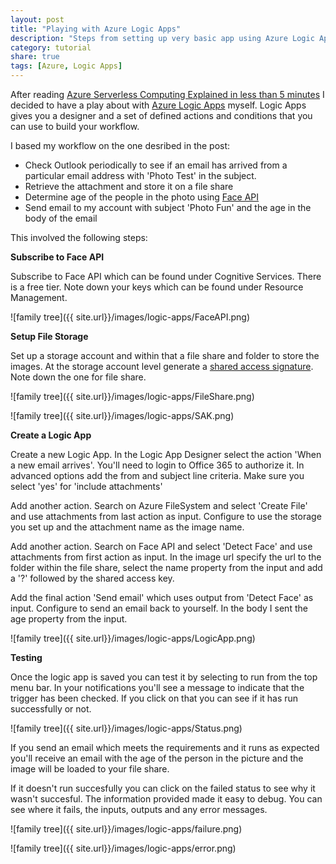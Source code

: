 ```yaml
---
layout: post
title: "Playing with Azure Logic Apps"
description: "Steps from setting up very basic app using Azure Logic Apps"
category: tutorial
share: true 
tags: [Azure, Logic Apps]
---
```


After reading [Azure Serverless Computing Explained in less than 5 minutes](https://blogs.msdn.microsoft.com/ranand12/2017/12/18/azure-serverless-computing-explained-in-less-than-5-minutes-lessthan5min/) I decided to have a play about with [Azure Logic Apps](https://docs.microsoft.com/en-us/azure/logic-apps/) myself. Logic Apps gives you a designer and a set of defined actions and conditions that you can use to build your workflow. 

I based my workflow on the one desribed in the post:

* Check Outlook periodically to see if an email has arrived from a particular email address with 'Photo Test' in the subject.
* Retrieve the attachment and store it on a file share
* Determine age of the people in the photo using [Face API](https://azure.microsoft.com/en-gb/services/cognitive-services/face/) 
* Send email to my account with subject 'Photo Fun' and the age in the body of the email

This involved the following steps:

**Subscribe to Face API**

Subscribe to Face API which can be found under Cognitive Services. There is a free tier. Note down your keys which can be found under Resource Management.

![family tree]({{ site.url}}/images/logic-apps/FaceAPI.png)

**Setup File Storage**

Set up a storage account and within that a file share and folder to store the images. At the storage account level generate a [shared access signature](https://docs.microsoft.com/en-us/azure/storage/common/storage-dotnet-shared-access-signature-part-1). Note down the one for file share.

![family tree]({{ site.url}}/images/logic-apps/FileShare.png)

![family tree]({{ site.url}}/images/logic-apps/SAK.png)

**Create a Logic App** 

Create a new Logic App. In the Logic App Designer select the action 'When a new email arrives'. You'll need to login to Office 365 to authorize it. In advanced options add the from and subject line criteria. Make sure you select 'yes' for 'include attachments'

Add another action. Search on Azure FileSystem and select 'Create File' and use attachments from last action as input. Configure to use the storage you set up and the attachment name as the image name.

Add another action. Search on Face API and select 'Detect Face' and use attachments from first action as input. In the image url specify the url to the folder within the file share, select the name property from the input and add a '?' followed by the shared access key.

Add the final action 'Send email' which uses output from 'Detect Face' as input. Configure to send an email back to yourself. In the body I sent the age property from the input. 

![family tree]({{ site.url}}/images/logic-apps/LogicApp.png)

**Testing**

Once the logic app is saved you can test it by selecting to run from the top menu bar. In your notifications you'll see a message to indicate that the trigger has been checked. If you click on that you can see if it has run successfully or not.

![family tree]({{ site.url}}/images/logic-apps/Status.png)

If you send an email which meets the requirements and it runs as expected you'll receive an email with the age of the person in the picture and the image will be loaded to your file share.

If it doesn't run succesfully you can click on the failed status to see why it wasn't succesful. The information provided made it easy to debug. You can see where it fails, the inputs, outputs and any error messages.

![family tree]({{ site.url}}/images/logic-apps/failure.png)

![family tree]({{ site.url}}/images/logic-apps/error.png)



